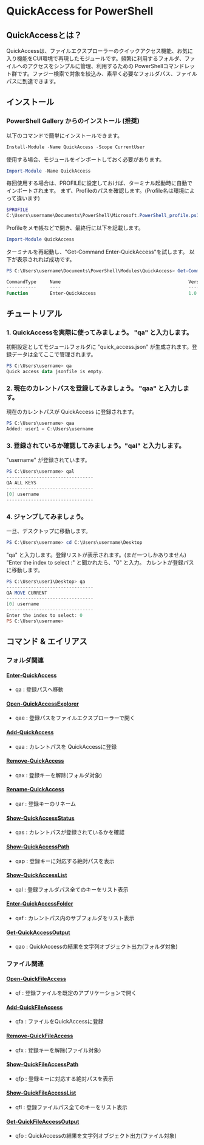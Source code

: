# QuickAccess for PowerShell

## QuickAccessとは？
QuickAccessは、ファイルエクスプローラーのクイックアクセス機能、お気に入り機能をCUI環境で再現したモジュールです。頻繁に利用するフォルダ、ファイルへのアクセスをシンプルに管理、利用するための PowerShellコマンドレット群です。ファジー検索で対象を絞込み、素早く必要なフォルダパス、ファイルパスに到達できます。

## インストール

### PowerShell Gallery からのインストール (推奨)

以下のコマンドで簡単にインストールできます。

```powershell
Install-Module -Name QuickAccess -Scope CurrentUser
```

使用する場合、モジュールをインポートしておく必要があります。

```powershell
Import-Module -Name QuickAccess
```

毎回使用する場合は、PROFILEに設定しておけば、ターミナル起動時に自動でインポートされます。
まず、Profileのパスを確認します。(Profile名は環境によって違います)

```powershell
$PROFILE
C:\Users\username\Documents\PowerShell\Microsoft.PowerShell_profile.ps1
```
Profileをメモ帳などで開き、最終行に以下を記載します。

```powershell
Import-Module QuickAccess
```

ターミナルを再起動し、"Get-Command Enter-QuickAccess"を試します。
以下が表示されれば成功です。

```powershell
PS C:\Users\username\Documents\PowerShell\Modules\QuickAccess> Get-Command Enter-QuickAccess

CommandType     Name                                               Version    Source
-----------     ----                                               -------    ------
Function        Enter-QuickAccess                                  1.0.0      QuickAccess
```

## チュートリアル

### 1. QuickAccessを実際に使ってみましょう。 "qa" と入力します。
初期設定としてモジュールフォルダに "quick_access.json" が生成されます。登録データは全てここで管理されます。
```powershell
PS C:\Users\username> qa
Quick access data jsonfile is empty.
```

### 2. 現在のカレントパスを登録してみましょう。 "qaa" と入力します。
現在のカレントパスが QuickAccess に登録されます。
```powershell
PS C:\Users\username> qaa
Added: user1 = C:\Users\username
```

### 3. 登録されているか確認してみましょう。"qal" と入力します。
"username" が登録されています。
```powershell
PS C:\Users\username> qal
--------------------------------
QA ALL KEYS
--------------------------------
[0] username
--------------------------------
```

### 4. ジャンプしてみましょう。
一旦、デスクトップに移動します。
```powershell
PS C:\Users\username> cd C:\Users\username\Desktop
```

"qa" と入力します。登録リストが表示されます。(まだ一つしかありません)
"Enter the index to select :" と聞かれたら、"0" と入力。
カレントが登録パスに移動します。
```powershell
PS C:\Users\user1\Desktop> qa
--------------------------------
QA MOVE CURRENT
--------------------------------
[0] username
--------------------------------
Enter the index to select: 0
PS C:\Users\username>
```

## コマンド & エイリアス 
### フォルダ関連
#### [Enter-QuickAccess](https://github.com/June-10-cloudy/QuickAccess/blob/master/docs/ja-JP/Enter-QuickAccess.md)
- qa : 登録パスへ移動 
#### [Open-QuickAccessExplorer](https://github.com/June-10-cloudy/QuickAccess/blob/master/docs/ja-JP/Open-QuickAccessExplorer.md)
- qae : 登録パスをファイルエクスプローラーで開く
#### [Add-QuickAccess](https://github.com/June-10-cloudy/QuickAccess/blob/master/docs/ja-JP/Add-QuickAccess.md)
- qaa : カレントパスを QuickAccessに登録
#### [Remove-QuickAccess](https://github.com/June-10-cloudy/QuickAccess/blob/master/docs/ja-JP/Remove-QuickAccess.md)
- qax : 登録キーを解除(フォルダ対象)
#### [Rename-QuickAccess](https://github.com/June-10-cloudy/QuickAccess/blob/master/docs/ja-JP/Rename-QuickAccess.md)
- qar : 登録キーのリネーム
#### [Show-QuickAccessStatus](https://github.com/June-10-cloudy/QuickAccess/blob/master/docs/ja-JP/Show-QuickAccessStatus.md)
- qas : カレントパスが登録されているかを確認
#### [Show-QuickAccessPath](https://github.com/June-10-cloudy/QuickAccess/blob/master/docs/ja-JP/Show-QuickAccessPath.md)
- qap : 登録キーに対応する絶対パスを表示
#### [Show-QuickAccessList](https://github.com/June-10-cloudy/QuickAccess/blob/master/docs/ja-JP/Show-QuickAccessList.md)
- qal : 登録フォルダパス全てのキーをリスト表示
#### [Enter-QuickAccessFolder](https://github.com/June-10-cloudy/QuickAccess/blob/master/docs/ja-JP/Enter-QuickAccessFolder.md)
- qaf : カレントパス内のサブフォルダをリスト表示
#### [Get-QuickAccessOutput](https://github.com/June-10-cloudy/QuickAccess/blob/master/docs/ja-JP/Get-QuickAccessOutput.md)
- qao : QuickAccessの結果を文字列オブジェクト出力(フォルダ対象)
### ファイル関連
#### [Open-QuickFileAccess](https://github.com/June-10-cloudy/QuickAccess/blob/master/docs/ja-JP/Open-QuickFileAccess.md)
- qf : 登録ファイルを既定のアプリケーションで開く
#### [Add-QuickFileAccess](https://github.com/June-10-cloudy/QuickAccess/blob/master/docs/ja-JP/Add-QuickFileAccess.md)
- qfa : ファイルをQuickAccessに登録
#### [Remove-QuickFileAccess](https://github.com/June-10-cloudy/QuickAccess/blob/master/docs/ja-JP/Remove-QuickFileAccess.md)
- qfx : 登録キーを解除(ファイル対象)
#### [Show-QuickFileAccessPath](https://github.com/June-10-cloudy/QuickAccess/blob/master/docs/ja-JP/Show-QuickFileAccessPath.md)
- qfp : 登録キーに対応する絶対パスを表示
#### [Show-QuickFileAccessList](https://github.com/June-10-cloudy/QuickAccess/blob/master/docs/ja-JP/Show-QuickFileAccessList.md)
- qfl : 登録ファイルパス全てのキーをリスト表示
#### [Get-QuickFileAccessOutput](https://github.com/June-10-cloudy/QuickAccess/blob/master/docs/ja-JP/Get-QuickFileAccessOutput.md)
- qfo : QuickAccessの結果を文字列オブジェクト出力(ファイル対象)

